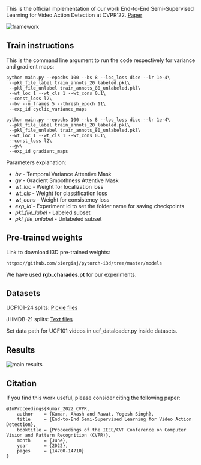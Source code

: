 This is the official implementation of our work End-to-End Semi-Supervised Learning for Video Action Detection at CVPR'22. [Paper](https://arxiv.org/abs/2203.04251)

![framework](https://user-images.githubusercontent.com/22872200/179375948-a81c8997-b60a-40d7-ad66-d54bbe2cb3ab.png)

## Train instructions

This is the command line argument to run the code respectively for variance and gradient maps:

```
python main.py --epochs 100 --bs 8 --loc_loss dice --lr 1e-4\
 --pkl_file_label train_annots_20_labeled.pkl\
 --pkl_file_unlabel train_annots_80_unlabeled.pkl\
 --wt_loc 1 --wt_cls 1 --wt_cons 0.1\
 --const_loss l2\
 --bv --n_frames 5 --thresh_epoch 11\
 --exp_id cyclic_variance_maps
```

```
python main.py --epochs 100 --bs 8 --loc_loss dice --lr 1e-4\
 --pkl_file_label train_annots_20_labeled.pkl\
 --pkl_file_unlabel train_annots_80_unlabeled.pkl\
 --wt_loc 1 --wt_cls 1 --wt_cons 0.1\
 --const_loss l2\
 --gv\
 --exp_id gradient_maps
```

Parameters explanation:
- *bv* - Temporal Variance Attentive Mask 
- *gv* - Gradient Smoothness Attentive Mask
- *wt_loc* - Weight for localization loss 
- *wt_cls* - Weight for classification loss 
- *wt_cons* - Weight for consistency loss
- *exp_id* -  Experiment id to set the folder name for saving checkpoints
- *pkl_file_label* - Labeled subset
- *pkl_file_unlabel* - Unlabeled subset

## Pre-trained weights

Link to download I3D pre-trained weights:  
```
https://github.com/piergiaj/pytorch-i3d/tree/master/models
```
We have used **rgb_charades.pt** for our experiments.

## Datasets

UCF101-24 splits: [Pickle files](https://drive.google.com/drive/u/0/folders/1aFlPKtzWIufyAOkcAmUySH4PB_uCPDkj)

JHMDB-21  splits: [Text files](https://drive.google.com/drive/u/0/folders/1whGR2pg299D5W7jDV9Rop_jpr1ENIALF)

Set data path for UCF101 videos in ucf_dataloader.py inside datasets.

## Results
![main results](https://user-images.githubusercontent.com/22872200/179379251-885932a9-6c32-4dd0-8ce7-eaf3dbd15f6e.png)


## Citation
If you find this work useful, please consider citing the following paper:

```
@InProceedings{Kumar_2022_CVPR,
    author    = {Kumar, Akash and Rawat, Yogesh Singh},
    title     = {End-to-End Semi-Supervised Learning for Video Action Detection},
    booktitle = {Proceedings of the IEEE/CVF Conference on Computer Vision and Pattern Recognition (CVPR)},
    month     = {June},
    year      = {2022},
    pages     = {14700-14710}
}
```
